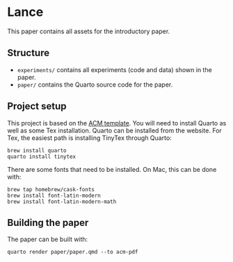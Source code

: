 # Lance

This paper contains all assets for the introductory paper.

## Structure

* `experiments/` contains all experiments (code and data) shown in the paper.
* `paper/` contains the Quarto source code for the paper.

## Project setup

This project is based on the [ACM template](https://github.com/mikemahoney218/quarto-arxiv).
You will need to install Quarto as well as some Tex installation. Quarto can be
installed from the website. For Tex, the easiest path is installing TinyTex
through Quarto:

```shell
brew install quarto
quarto install tinytex
```

There are some fonts that need to be installed. On Mac, this can be done with:

```shell
brew tap homebrew/cask-fonts
brew install font-latin-modern
brew install font-latin-modern-math
```

## Building the paper

The paper can be built with:

```shell
quarto render paper/paper.qmd --to acm-pdf
```
